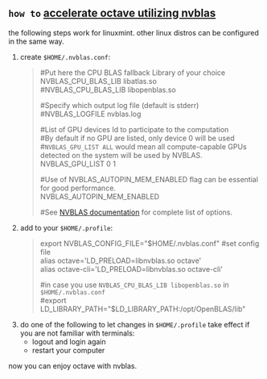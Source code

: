 `how to` [accelerate octave utilizing nvblas](https://devblogs.nvidia.com/parallelforall/drop-in-acceleration-gnu-octave/)
---
the following steps work for linuxmint. other linux distros can be configured in the same way.
  1. create `$HOME/.nvblas.conf`:
      > #Put here the CPU BLAS fallback Library of your choice<br />
      > NVBLAS_CPU_BLAS_LIB libatlas.so<br />
      > #NVBLAS_CPU_BLAS_LIB libopenblas.so
      >
      > #Specify which output log file (default is stderr)<br />
      > #NVBLAS_LOGFILE nvblas.log
      >
      > #List of GPU devices Id to participate to the computation<br />
      > #By default if no GPU are listed, only device 0 will be used<br />
      > #`NVBLAS_GPU_LIST ALL` would mean all compute-capable GPUs detected on the system will be used by NVBLAS.<br />
      > NVBLAS_GPU_LIST 0 1
      >
      > #Use of NVBLAS_AUTOPIN_MEM_ENABLED flag can be essential for good performance.<br />
      > NVBLAS_AUTOPIN_MEM_ENABLED
      >
      > #See [NVBLAS documentation](http://docs.nvidia.com/cuda/nvblas/index.html) for complete list of options.
  1. add to your `$HOME/.profile`:
      > export NVBLAS_CONFIG_FILE="$HOME/.nvblas.conf" #set config file<br />
      > alias octave='LD_PRELOAD=libnvblas.so octave'<br />
      > alias octave-cli='LD_PRELOAD=libnvblas.so octave-cli'
      >
      > #in case you use `NVBLAS_CPU_BLAS_LIB libopenblas.so` in `$HOME/.nvblas.conf`<br />
      > #export LD_LIBRARY_PATH="$LD_LIBRARY_PATH:/opt/OpenBLAS/lib"
  1. do one of the following to let changes in `$HOME/.profile` take effect if you are not familiar with terminals:
      * logout and login again<br />
      * restart your computer

now you can enjoy octave with nvblas.

